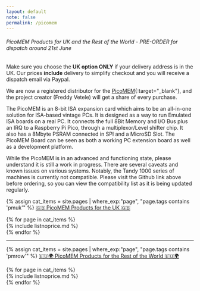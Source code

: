 ```yaml
---
layout: default
note: false
permalink: /picomem
---
```

######  PicoMEM Products for UK and the Rest of the World - PRE-ORDER for dispatch around 21st June

Make sure you choose the <b>UK option ONLY</b> if your delivery address is in the UK. Our prices <b>include</b> delivery to simplify checkout and you will receive a dispatch email via Paypal.

We are now a registered distributor for the [PicoMEM](https://github.com/FreddyVRetro/ISA-PicoMEM){:target="_blank"}, and the project creator (Freddy Vetele) will get a share of every purchase.

The PicoMEM is an 8-bit ISA expansion card which aims to be an all-in-one solution for ISA-based vintage PCs. It is designed as a way to run Emulated ISA boards on a real PC. It connects the full 8Bit Memory and I/O Bus plus an IRQ to a Raspberry Pi Pico, through a multiplexor/Level shifter chip. It also has a 8Mbyte PSRAM connected in SPI and a MicroSD Slot. The PicoMEM Board can be seen as both a working PC extension board as well as a development platform.

While the PicoMEM is in an advanced and functioning state, please understand it is still a work in progress.  There are several caveats and known issues on various systems.  Notably, the Tandy 1000 series of machines is currently not compatible.  Please visit the Github link above before ordering, so you can view the compatibility list as it is being updated regularly.

{% assign cat_items = site.pages |  where_exp:"page", "page.tags contains 'pmuk'" %}
<u>🇬🇧 PicoMEM Products for the UK 🇬🇧</u>

<div class="container">
<div class="row">
	{% for page in cat_items %}
<div class="col-md-4" markdown="1">
{% include listnoprice.md %}
</div>
	  {% endfor %}
</div>
</div>
<hr>


{% assign cat_items = site.pages |  where_exp:"page", "page.tags contains 'pmrow'" %}
<u>🇪🇺🌍 PicoMEM Products for the Rest of the World 🇪🇺🌍</u>
<div class="container">
<div class="row">
	{% for page in cat_items %}
<div class="col-md-4" markdown="1">
{% include listnoprice.md %}
</div>
	  {% endfor %}
</div>
</div>